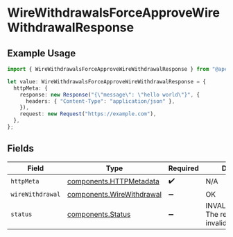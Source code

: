 # WireWithdrawalsForceApproveWireWithdrawalResponse

## Example Usage

```typescript
import { WireWithdrawalsForceApproveWireWithdrawalResponse } from "@apexfintechsolutions/ascend-sdk/models/operations";

let value: WireWithdrawalsForceApproveWireWithdrawalResponse = {
  httpMeta: {
    response: new Response("{\"message\": \"hello world\"}", {
      headers: { "Content-Type": "application/json" },
    }),
    request: new Request("https://example.com"),
  },
};
```

## Fields

| Field                                                                  | Type                                                                   | Required                                                               | Description                                                            |
| ---------------------------------------------------------------------- | ---------------------------------------------------------------------- | ---------------------------------------------------------------------- | ---------------------------------------------------------------------- |
| `httpMeta`                                                             | [components.HTTPMetadata](../../models/components/httpmetadata.md)     | :heavy_check_mark:                                                     | N/A                                                                    |
| `wireWithdrawal`                                                       | [components.WireWithdrawal](../../models/components/wirewithdrawal.md) | :heavy_minus_sign:                                                     | OK                                                                     |
| `status`                                                               | [components.Status](../../models/components/status.md)                 | :heavy_minus_sign:                                                     | INVALID_ARGUMENT: The request has an invalid argument.                 |